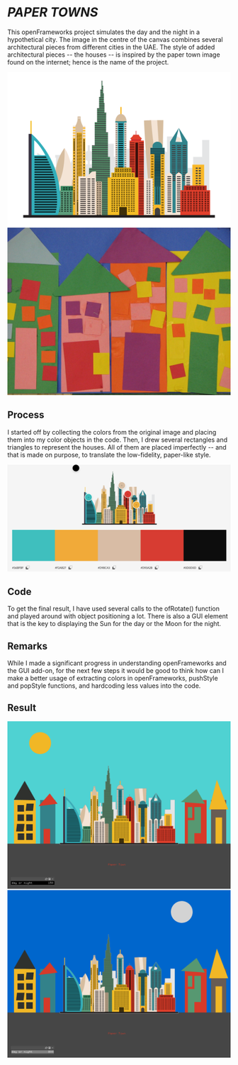 # *PAPER TOWNS*

This openFrameworks project simulates the day and the night in a hypothetical city. The image in the centre of the canvas combines several architectural pieces from different cities in the UAE. The style of added architectural pieces -- the houses -- is inspired by the paper town image found on the internet; hence is the name of the project.

![original image with the city](https://github.com/ak7588/softwareArt-image/blob/main/Project%201/bin/data/uae.png)
![paper towns](https://github.com/ak7588/softwareArt-image/blob/main/Project%201/bin/data/paperTowns.jpeg)

## Process

I started off by collecting the colors from the original image and placing them into my color objects in the code. Then, I drew several rectangles and triangles to represent the houses. All of them are placed imperfectly -- and that is made on purpose, to translate the low-fidelity, paper-like style.

![image with extracted colors](https://github.com/ak7588/softwareArt-image/blob/main/Project%201/bin/data/colors.png)

## Code

To get the final result, I have used several calls to the ofRotate() function and played around with object positioning a lot. There is also a GUI element that is the key to displaying the Sun for the day or the Moon for the night.

## Remarks

While I made a significant progress in understanding openFrameworks and the GUI add-on, for the next few steps it would be good to think how can I make a better usage of extracting colors in openFrameworks, pushStyle and popStyle functions, and hardcoding less values into the code.

## Result

![day](https://github.com/ak7588/softwareArt-image/blob/main/Project%201/bin/data/screenshot_000.png)
![night](https://github.com/ak7588/softwareArt-image/blob/main/Project%201/bin/data/screenshot_001.png)
